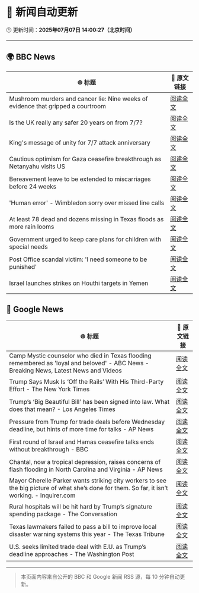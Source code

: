 # 🧠 新闻自动更新

🕒 更新时间：**2025年07月07日 14:00:27（北京时间）**

---

## 🌍 BBC News

| 🌐 标题 | 🔗 原文链接 |
|--------|-------------|
| Mushroom murders and cancer lie: Nine weeks of evidence that gripped a courtroom | [阅读全文](https://www.bbc.com/news/articles/cdx554n1x0wo) |
| Is the UK really any safer 20 years on from 7/7? | [阅读全文](https://www.bbc.com/news/articles/c14e77je72mo) |
| King's message of unity for 7/7 attack anniversary | [阅读全文](https://www.bbc.com/news/articles/cq53jqg2y90o) |
| Cautious optimism for Gaza ceasefire breakthrough as Netanyahu visits US | [阅读全文](https://www.bbc.com/news/articles/cy4ypze027ro) |
| Bereavement leave to be extended to miscarriages before 24 weeks | [阅读全文](https://www.bbc.com/news/articles/cz9k12w5j54o) |
| 'Human error' - Wimbledon sorry over missed line calls | [阅读全文](https://www.bbc.com/sport/tennis/articles/czry1j5e32ko) |
| At least 78 dead and dozens missing in Texas floods as more rain looms | [阅读全文](https://www.bbc.com/news/articles/cddzrj323zzo) |
| Government urged to keep care plans for children with special needs | [阅读全文](https://www.bbc.com/news/articles/cx2vn950d5go) |
| Post Office scandal victim: 'I need someone to be punished' | [阅读全文](https://www.bbc.com/news/articles/cx244zk2jppo) |
| Israel launches strikes on Houthi targets in Yemen | [阅读全文](https://www.bbc.com/news/articles/ce9xdlxp1x7o) |

## 📰 Google News

| 🌐 标题 | 🔗 原文链接 |
|--------|-------------|
| Camp Mystic counselor who died in Texas flooding remembered as 'loyal and beloved' - ABC News - Breaking News, Latest News and Videos | [阅读全文](https://news.google.com/rss/articles/CBMipgFBVV95cUxQaFpiUVgwbTB4WEtVckh4U1FaWHNTdDhYZURzWm1ueFRFUFlwbEE2OEhKWkpib1R5Q0ZVWGpSU1dZQWVrRGRlS2lvc3k1SmhWWlZQZGhia3RQMWFnazQ5YkhmY2Y2LURRRkpLekVLRlBUNGFqcXd3dXQ4bThJUXFKQVdnU2hNQURUbWltak5qTXJ3WjQwS2M0U29lbEJoX0lLVXNTTXBn0gGrAUFVX3lxTE55YlNBUUYyelpzaWhMcExSbzRzNFUycHdiTXJ4RHAteVRpa1VKazVab0FVSFNkR3pwWWJzR3ZwVHhkaU5aSWx1NnhtcVA3V1hVX3M5bFJYdTI5cUlpTlNZa3oxbEtWbHpOU2tZQ29WNm03S0Q2MHRZc1JNQUZubmhUNVY3XzZVM19qNTFrSzRtVF92QVZmdlcxSlZCYXV0YXJmVFJXUlBHczJ1SQ?oc=5) |
| Trump Says Musk Is ‘Off the Rails’ With His Third-Party Effort - The New York Times | [阅读全文](https://news.google.com/rss/articles/CBMiggFBVV95cUxPcjBGSzRWX09YbXVrUkd0WW5YajNTRXV6NW1vbTNfQU5ydWk5QWpHY1E3b25rNHk5bDFwLXZ5Zk5MLVNETk0xeGRrdDUzMXJUMC1Haml4Z1BVTU1tdEx0b1UweWhabFdrS2E2a3pmYzdEWFB0SF9Lc1JjTDlfckVCZlRB?oc=5) |
| Trump’s ‘Big Beautiful Bill’ has been signed into law. What does that mean? - Los Angeles Times | [阅读全文](https://news.google.com/rss/articles/CBMi3wFBVV95cUxNSXhFVFRmUDNHU0F3UWpjOEFnUG16c0VyT2M0dk5Ua3oyQkUweTRuQUV4c3JROVcxX3pIM1J5MTdpQ1dtY083YUxVS1BVYUswRjZoQjFMZW16U0xmUzRmaEI3TS15WUZOQkFhSGNDb1E4LTRzTUVIZWpsOG5hN29zX3NLVFU3LUx0Z0RyaVVLNTNaZnE2N2pMSVE3R296aEVOTU5Vdmc4ZG50UUFfWklRSk5rVFN2aVl3TDIzLUg3aEN4WFM2VE5rUzhWSTJYZ0E3djZ0amxPS2l5WWtwdmgw?oc=5) |
| Pressure from Trump for trade deals before Wednesday deadline, but hints of more time for talks - AP News | [阅读全文](https://news.google.com/rss/articles/CBMipgFBVV95cUxPVXNvaHNZNkFmX3hqYzhiZk94STV6d085V2FmTmxaWjNoaW9rcmJWVUJ3d0k1Z0dtS2VhLTNCeERsdGgwdVlzQVMyRlNlYTlsUkpfaUlaWjZvb0JvY3BoOFdVdHJLWk9xc2VnSWxqNUJvendHWHhNX1hfMEE1WHhFZU44WDJzd2ZDZGNiT0ZzNFFQajZmblZjNzhidU5nOGQ5NUdaaXdB?oc=5) |
| First round of Israel and Hamas ceasefire talks ends without breakthrough - BBC | [阅读全文](https://news.google.com/rss/articles/CBMiWkFVX3lxTE1xUURYTXdqc1g0YU8xeXV4YU4xN2lQYnJCdlllaU52ektNdkJvdU4wZE9TVTdWb0NkT0VJMi1LdS0waTdhclFFM0UyRFhZX3c0Ui1Qck9ObFNPd9IBX0FVX3lxTE9YRDFZaTF3NkRXc2x6ZjFXMXlwQ08zV2R2bWNwZG1aay1fUkxmTVpwWFRsNkYwVXlOT2pzeDZxdC1FaElxYlp4OVlFbmVYc1dzUkJKNmJUQjRnSFoxdG5R?oc=5) |
| Chantal, now a tropical depression, raises concerns of flash flooding in North Carolina and Virginia - AP News | [阅读全文](https://news.google.com/rss/articles/CBMirAFBVV95cUxPXzlqY2l6WVRfR0ZEVDF3aVVYc3lVYVhIcmdwQjVxMlh3NDZjdU5ualZ2Y21YMWpGWWpib2xiMGN1Uzg4TW5FRW5VXzlFbU9qRjZUdlVyZkdBSWRzQkE5N3V2R3FFVmNMTjhZRjNZMXIzOVNiUFluTzNHaEk2dTJBeUFSU29tUVJxQlA5a1p6OE5XTTBLV3JQVEx4MnlWejR2M2RSUXdvR2lqb0Nw?oc=5) |
| Mayor Cherelle Parker wants striking city workers to see the big picture of what she’s done for them. So far, it isn’t working. - Inquirer.com | [阅读全文](https://news.google.com/rss/articles/CBMirAFBVV95cUxQNllybGI3MFI5dEpQYjdLSzB6TVd0ZklaaE1yaVhFYjI2OWFCdk02dF84c2lVZkpzZGphbk9uejRPbG9WMUV1SEEwWXVuVFktOC0wSUJ4UGc0dldEeTMtRlR2TEU0VWZoZVU1RmRUY1hvWmY0LVc4ZkpWMEx4eXl3M2psRC1CSXd6b1Vsd2FEc1ZtVGhqZ0RmZ3QxZXF5MTNxd1BPQk1xeURsUTUy?oc=5) |
| Rural hospitals will be hit hard by Trump’s signature spending package - The Conversation | [阅读全文](https://news.google.com/rss/articles/CBMipwFBVV95cUxQdkk5SGEtcjlDNUNQT3Zmc2dBZ2tUNXFrTDc0U01XZFFBMXlVSldaSkw2TnZZTk5PTU1ZOXByNDk1RU5ySDdxSzVKd2E1RGFjZ1ItYmNtRWFMRWFmUnNicDNGUGwyTFpCU19Obk42ME83OVk1VktLR1QtVWpiMFg3SGI1TWdqVGtISDRfZUJuY3psQjFPUE1CaFBnR3A0Z1VSc3NNWmFRRQ?oc=5) |
| Texas lawmakers failed to pass a bill to improve local disaster warning systems this year - The Texas Tribune | [阅读全文](https://news.google.com/rss/articles/CBMirgFBVV95cUxOS2JhRmpVek43MTBPTWlEcVpSUURyc25MQ0s0a2VZTlhkVWpXRDdRRGxXS3dCRktKX3pEdTk5WTl3UHloamtld3NtN3pERGJJaHU3ZDFMcUMzTFFOT3Y4TG83MUZXLTZXVzNRZmEtR3U4TTVzN3ZyUWEzdkhpdmdqVXhMZTVIelZjMVBXYW9NbWF5c3NZVVdNcW5NRGtXdFEwZ1lRYkxRbzd5QXpwdGc?oc=5) |
| U.S. seeks limited trade deal with E.U. as Trump’s deadline approaches - The Washington Post | [阅读全文](https://news.google.com/rss/articles/CBMif0FVX3lxTE1JVEM3Z1E4RGVsY00yUHNIeXdfZzdpY3JmQjZscDBLQXFuR0ViaXVqamlfX0x0MVZEb0t1SGtYQ0hhUFpoQzBQanJuRkE0ZFRIVjJ3QVg5eUQzRFZZX0F0eW9mR1RwM05tTmExaWY1LS12UHF2TjVmXy1qTy1zQjg?oc=5) |

---
> 本页面内容来自公开的 BBC 和 Google 新闻 RSS 源，每 10 分钟自动更新。
